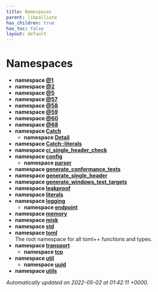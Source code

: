 ```yaml
---
title: Namespaces
parent: libpalliate
has_children: true
has_toc: false
layout: default
---
```


# Namespaces




* **namespace [@1](/libpalliate/generated/Namespaces/namespace_0d1)** 
* **namespace [@2](/libpalliate/generated/Namespaces/namespace_0d2)** 
* **namespace [@5](/libpalliate/generated/Namespaces/namespace_0d5)** 
* **namespace [@57](/libpalliate/generated/Namespaces/namespace_0d57)** 
* **namespace [@58](/libpalliate/generated/Namespaces/namespace_0d58)** 
* **namespace [@59](/libpalliate/generated/Namespaces/namespace_0d59)** 
* **namespace [@60](/libpalliate/generated/Namespaces/namespace_0d60)** 
* **namespace [@68](/libpalliate/generated/Namespaces/namespace_0d68)** 
* **namespace [Catch](/libpalliate/generated/Namespaces/namespaceCatch)** 
    * **namespace [Detail](/libpalliate/generated/Namespaces/namespaceCatch_1_1Detail)** 
* **namespace [Catch::literals](/libpalliate/generated/Namespaces/namespaceCatch_1_1literals)** 
* **namespace [ci_single_header_check](/libpalliate/generated/Namespaces/namespaceci__single__header__check)** 
* **namespace [config](/libpalliate/generated/Namespaces/namespaceconfig)** 
    * **namespace [parser](/libpalliate/generated/Namespaces/namespaceconfig_1_1parser)** 
* **namespace [generate_conformance_tests](/libpalliate/generated/Namespaces/namespacegenerate__conformance__tests)** 
* **namespace [generate_single_header](/libpalliate/generated/Namespaces/namespacegenerate__single__header)** 
* **namespace [generate_windows_test_targets](/libpalliate/generated/Namespaces/namespacegenerate__windows__test__targets)** 
* **namespace [leakproof](/libpalliate/generated/Namespaces/namespaceleakproof)** 
* **namespace [literals](/libpalliate/generated/Namespaces/namespaceliterals)** 
* **namespace [logging](/libpalliate/generated/Namespaces/namespacelogging)** 
    * **namespace [endpoint](/libpalliate/generated/Namespaces/namespacelogging_1_1endpoint)** 
* **namespace [memory](/libpalliate/generated/Namespaces/namespacememory)** 
* **namespace [misk](/libpalliate/generated/Namespaces/namespacemisk)** 
* **namespace [std](/libpalliate/generated/Namespaces/namespacestd)** 
* **namespace [toml](/libpalliate/generated/Namespaces/namespacetoml)** <br>The root namespace for all toml++ functions and types. 
* **namespace [transport](/libpalliate/generated/Namespaces/namespacetransport)** 
    * **namespace [tcp](/libpalliate/generated/Namespaces/namespacetransport_1_1tcp)** 
* **namespace [util](/libpalliate/generated/Namespaces/namespaceutil)** 
    * **namespace [uuid](/libpalliate/generated/Namespaces/namespaceutil_1_1uuid)** 
* **namespace [utils](/libpalliate/generated/Namespaces/namespaceutils)** 




_Automatically updated on 2022-05-02 at 01:42:11 +0000._
